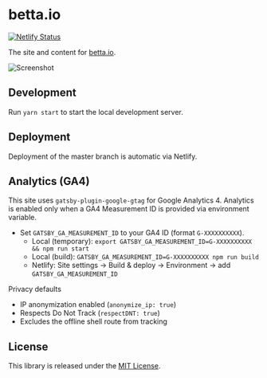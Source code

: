 # betta.io

[![Netlify Status](https://api.netlify.com/api/v1/badges/da952ace-f822-4750-94ff-078f29e6c752/deploy-status)](https://app.netlify.com/sites/betta/deploys)

The site and content for [betta.io](https://betta.io).

![Screenshot](./content/images/screenshot.png)

## Development

Run `yarn start` to start the local development server.

## Deployment

Deployment of the master branch is automatic via Netlify.

## Analytics (GA4)

This site uses `gatsby-plugin-google-gtag` for Google Analytics 4. Analytics is enabled only when a GA4 Measurement ID is provided via environment variable.

- Set `GATSBY_GA_MEASUREMENT_ID` to your GA4 ID (format `G-XXXXXXXXXX`).
  - Local (temporary): `export GATSBY_GA_MEASUREMENT_ID=G-XXXXXXXXXX && npm run start`
  - Local (build): `GATSBY_GA_MEASUREMENT_ID=G-XXXXXXXXXX npm run build`
  - Netlify: Site settings → Build & deploy → Environment → add `GATSBY_GA_MEASUREMENT_ID`

Privacy defaults
- IP anonymization enabled (`anonymize_ip: true`)
- Respects Do Not Track (`respectDNT: true`)
- Excludes the offline shell route from tracking

## License

This library is released under the [MIT License](LICENSE).
